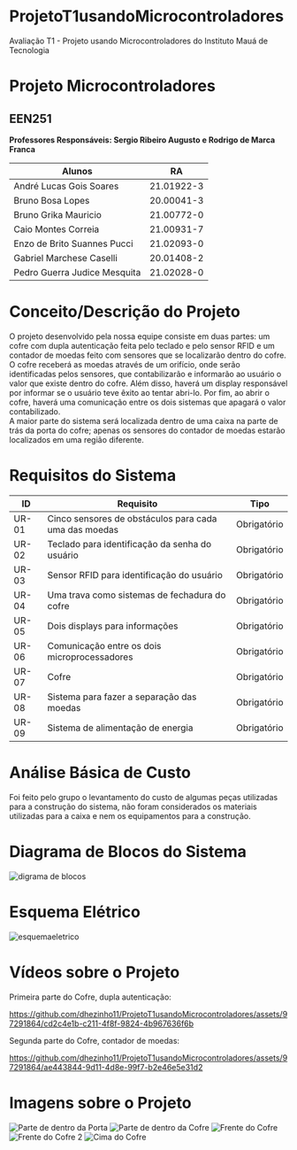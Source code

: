 # ProjetoT1usandoMicrocontroladores
Avaliação T1 - Projeto usando Microcontroladores do Instituto Mauá de Tecnologia

# Projeto Microcontroladores
## EEN251
**Professores Responsáveis: Sergio Ribeiro Augusto e	Rodrigo de Marca Franca**

| Alunos  | RA |
| ------------- | ------------- |
| André Lucas Gois Soares | 21.01922-3  |
| Bruno Bosa Lopes | 20.00041-3 |
| Bruno Grika Mauricio | 21.00772-0 |
| Caio Montes Correia | 21.00931-7 |
| Enzo de Brito Suannes Pucci | 21.02093-0 |
| Gabriel Marchese Caselli | 20.01408-2 |
| Pedro Guerra Judice Mesquita | 21.02028-0 |

# Conceito/Descrição do Projeto
O projeto desenvolvido pela nossa equipe consiste em duas partes: um cofre com dupla autenticação feita pelo teclado e pelo sensor RFID e um contador de moedas feito com sensores que se localizarão dentro do cofre.  
O cofre receberá as moedas através de um orifício, onde serão identificadas pelos sensores, que contabilizarão e informarão ao usuário o valor que existe dentro do cofre. Além disso, haverá um display responsável por informar se o usuário teve êxito ao tentar abri-lo. Por fim, ao abrir o cofre, haverá uma comunicação entre os dois sistemas que apagará o valor contabilizado.  
A maior parte do sistema será localizada dentro de uma caixa na parte de trás da porta do cofre; apenas os sensores do contador de moedas estarão localizados em uma região diferente.  

# Requisitos do Sistema
| ID | Requisito | Tipo |
| ------------- | ------------- | ------------- |
| UR-01 | Cinco sensores de obstáculos para cada uma das moedas | Obrigatório |
| UR-02 | Teclado para identificação da senha do usuário | Obrigatório |
| UR-03 | Sensor RFID para identificação do usuário | Obrigatório |
| UR-04 | Uma trava como sistemas de fechadura do cofre | Obrigatório |
| UR-05 | Dois displays para informações | Obrigatório |
| UR-06 | Comunicação entre os dois microprocessadores | Obrigatório |
| UR-07 | Cofre | Obrigatório |
| UR-08 | Sistema para fazer a separação das moedas | Obrigatório |
| UR-09 | Sistema de alimentação de energia | Obrigatório |

# Análise Básica de Custo
Foi feito pelo grupo o levantamento do custo de algumas peças utilizadas para a construção do sistema, não foram considerados os materiais utilizadas para a caixa e nem os equipamentos para a construção.


#  Diagrama de Blocos do Sistema
![digrama de blocos](https://github.com/dhezinho11/Projeto_Microcontroladores/assets/97291864/5907fbce-7922-446a-ba17-fe40292c8e13)

# Esquema Elétrico
![esquemaeletrico](https://github.com/dhezinho11/ProjetoT1usandoMicrocontroladores/assets/97291864/311d97d3-112b-41a7-8bc7-80b9052956ce)

# Vídeos sobre o Projeto
Primeira parte do Cofre, dupla autenticação:

https://github.com/dhezinho11/ProjetoT1usandoMicrocontroladores/assets/97291864/cd2c4e1b-c211-4f8f-9824-4b967636f6b

Segunda parte  do Cofre, contador de moedas:

https://github.com/dhezinho11/ProjetoT1usandoMicrocontroladores/assets/97291864/ae443844-9d11-4d8e-99f7-b2e46e5e31d2

# Imagens sobre o Projeto
![Parte de dentro da Porta](https://github.com/dhezinho11/ProjetoT1usandoMicrocontroladores/assets/97291864/1722fe2b-09ff-4960-b86b-6201bab38460)
![Parte de dentro da Cofre](https://github.com/dhezinho11/ProjetoT1usandoMicrocontroladores/assets/97291864/a333f130-f1ca-4cce-801a-cb3d60a2daf0)
![Frente do Cofre](https://github.com/dhezinho11/ProjetoT1usandoMicrocontroladores/assets/97291864/5af9e285-1acb-4f4a-8576-f8aed242fdb7)
![Frente do Cofre 2](https://github.com/dhezinho11/ProjetoT1usandoMicrocontroladores/assets/97291864/321de819-966e-4c32-bbdb-49ed52abb739)
![Cima do Cofre](https://github.com/dhezinho11/ProjetoT1usandoMicrocontroladores/assets/97291864/c51d9ac9-4ed8-4f20-9994-afbf7075d304)




